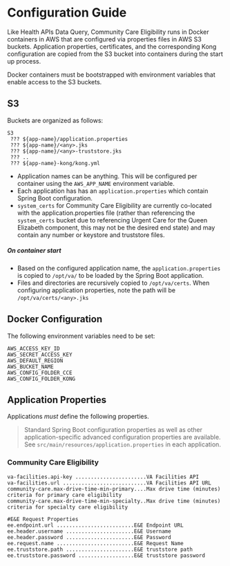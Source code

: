 # Configuration Guide

Like Health APIs Data Query, Community Care Eligibility runs in Docker containers
in AWS that are configured via properties files in AWS S3 buckets. Application properties,
certificates, and the corresponding Kong configuration are copied from the S3 bucket into
containers during the start up process.

Docker containers must be bootstrapped with environment variables that enable access
to the S3 buckets.

## S3
Buckets are organized as follows:

```
S3
 ??? ${app-name}/application.properties
 ??? ${app-name}/<any>.jks
 ??? ${app-name}/<any>-truststore.jks
 ??? ..
 ??? ${app-name}-kong/kong.yml
```

- Application names can be anything. This will be configured per container using the `AWS_APP_NAME`
  environment variable.
- Each application has has an `application.properties` which contain Spring Boot configuration.
- `system_certs` for Community Care Eligibility are currently co-located with the application.properties file (rather than referencing the `system_certs` bucket due to referencing  Urgent Care for the Queen Elizabeth component, this may not be the desired end state) and may contain any number or keystore and truststore files.

##### On container start
- Based on the configured application name, the `application.properties` is copied to `/opt/va/`
  to be loaded by the Spring Boot application.
- Files and directories are recursively copied to `/opt/va/certs`.
  When configuring application properties, note the path will be `/opt/va/certs/<any>.jks`


## Docker Configuration

The following environment variables need to be set:

```
AWS_ACCESS_KEY_ID
AWS_SECRET_ACCESS_KEY
AWS_DEFAULT_REGION
AWS_BUCKET_NAME
AWS_CONFIG_FOLDER_CCE
AWS_CONFIG_FOLDER_KONG
```

## Application Properties

Applications _must_ define the following properties.

> Standard Spring Boot configuration properties as well as other application-specific advanced
> configuration properties are available.
> See `src/main/resources/application.properties` in each application.

### Community Care Eligibility
```
va-facilities.api-key .......................VA Facilities API
va-facilities.url ...........................VA Facilities API URL
community-care.max-drive-time-min-primary....Max drive time (minutes) criteria for primary care eligibility
community-care.max-drive-time-min-specialty..Max drive time (minutes) criteria for specialty care eligibility

#E&E Request Properties
ee.endpoint.url .........................E&E Endpoint URL
ee.header.username ......................E&E Username
ee.header.password ......................E&E Password
ee.request.name .........................E&E Request Name
ee.truststore.path ......................E&E truststore path
ee.truststore.password ..................E&E truststore password

```
